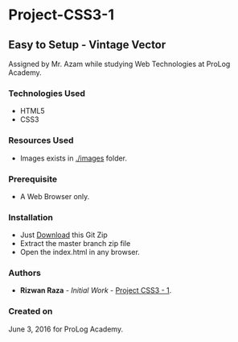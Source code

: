 # Project-CSS3-1
## Easy to Setup - Vintage Vector

Assigned by Mr. Azam while studying Web Technologies at ProLog Academy.

### Technologies Used

* HTML5
* CSS3

### Resources Used

* Images exists in [./images](https://github.com/Rizwan-Raza/Project-CSS3-1/tree/master/images) folder.

### Prerequisite

* A Web Browser only.

### Installation

* Just [Download](https://github.com/Rizwan-Raza/Project-CSS3-1/archive/master.zip) this Git Zip
* Extract the master branch zip file
* Open the index.html in any browser.

### Authors

* **Rizwan Raza** - *Initial Work* - [Project CSS3 - 1](https://github.com/Rizwan-Raza/Project-CSS3-1).

### Created on 

June 3, 2016 for ProLog Academy.

